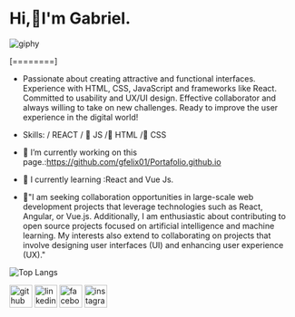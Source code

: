 # Hi,&#x1F44B;I'm Gabriel.
![giphy](https://github.com/gfelix01/gfelix01/assets/98698512/8b162669-c155-49b7-91d0-a255888d74d7)



[========]

- Passionate about creating attractive and functional interfaces. Experience with HTML, CSS, JavaScript and frameworks like React. Committed to usability and UX/UI design. Effective collaborator and always willing to take on new challenges. Ready to improve the user experience in the digital world!

- Skills: / REACT / &#x1F3A5; <!-- 🔥 -->
JS /&#x1F4D1; <!-- Libro -->
HTML /&#x1F3A8; <!-- 🎨 -->
 CSS

- 🔭 I’m currently working on this page.:https://github.com/gfelix01/Portafolio.github.io 
- 🌱 I  currently learning :React and Vue Js. 
- 👯"I am seeking collaboration opportunities in large-scale web development projects that leverage technologies such as React, Angular, or Vue.js. Additionally, I am enthusiastic about contributing to open source projects focused on artificial intelligence and machine learning. My interests also extend to collaborating on projects that involve designing user interfaces (UI) and enhancing user experience (UX)."

![Top Langs](https://github-readme-stats.vercel.app/api/top-langs/?username=gfelix01&hid_progress=true)


[<img src='https://cdn.jsdelivr.net/npm/simple-icons@3.0.1/icons/github.svg' alt='github' height='40'>](https://github.com/https://github.com/gfelix01)  [<img src='https://cdn.jsdelivr.net/npm/simple-icons@3.0.1/icons/linkedin.svg' alt='linkedin' height='40'>](https://www.linkedin.com/in/https://www.linkedin.com/in/arturo-felix-dssn20//)  [<img src='https://cdn.jsdelivr.net/npm/simple-icons@3.0.1/icons/facebook.svg' alt='facebook' height='40'>](https://www.facebook.com/https://web.facebook.com/gabrielarturo.felixpaez/)  [<img src='https://cdn.jsdelivr.net/npm/simple-icons@3.0.1/icons/instagram.svg' alt='instagram' height='40'>](https://www.instagram.com/https://www.instagram.com/felix5637_//)  

